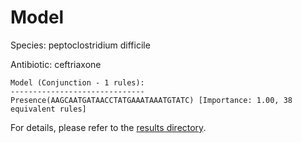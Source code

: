 
# Model

Species: peptoclostridium difficile

Antibiotic: ceftriaxone

```
Model (Conjunction - 1 rules):
------------------------------
Presence(AAGCAATGATAACCTATGAAATAAATGTATC) [Importance: 1.00, 38 equivalent rules]

```

For details, please refer to the [results directory](../../../../../results/scm_b/peptoclostridium+difficile/ceftriaxone/repeat_6/).

